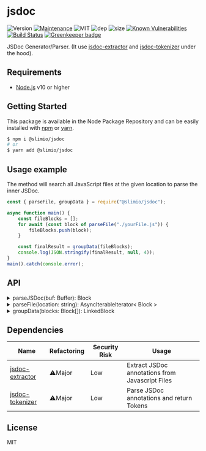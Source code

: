 # jsdoc
![Version](https://img.shields.io/badge/dynamic/json.svg?url=https://raw.githubusercontent.com/SlimIO/jsdoc/master/package.json?token=Aeue0P3eryCYRikk9tHZScyXOpqtMvFIks5ca-XwwA%3D%3D&query=$.version&label=Version)
[![Maintenance](https://img.shields.io/badge/Maintained%3F-yes-green.svg)](https://github.com/SlimIO/jsdoc/commit-activity)
![MIT](https://img.shields.io/github/license/mashape/apistatus.svg)
![dep](https://img.shields.io/david/SlimIO/jsdoc)
![size](https://img.shields.io/github/languages/code-size/SlimIO/jsdoc)
[![Known Vulnerabilities](https://snyk.io//test/github/SlimIO/jsdoc/badge.svg?targetFile=package.json)](https://snyk.io//test/github/SlimIO/jsdoc?targetFile=package.json)
[![Build Status](https://travis-ci.com/SlimIO/jsdoc.svg?branch=master)](https://travis-ci.com/SlimIO/jsdoc) [![Greenkeeper badge](https://badges.greenkeeper.io/SlimIO/jsdoc.svg)](https://greenkeeper.io/)

JSDoc Generator/Parser. (It use [jsdoc-extractor](https://github.com/fraxken/jsdoc-extractor) and [jsdoc-tokenizer](https://github.com/fraxken/jsdoc-tokenizer) under the hood).

## Requirements
- [Node.js](https://nodejs.org/en/) v10 or higher

## Getting Started

This package is available in the Node Package Repository and can be easily installed with [npm](https://docs.npmjs.com/getting-started/what-is-npm) or [yarn](https://yarnpkg.com).

```bash
$ npm i @slimio/jsdoc
# or
$ yarn add @slimio/jsdoc
```

## Usage example
The method will search all JavaScript files at the given location to parse the inner JSDoc.
```js
const { parseFile, groupData } = require("@slimio/jsdoc");

async function main() {
    const fileBlocks = [];
    for await (const block of parseFile("./yourFile.js")) {
        fileBlocks.push(block);
    }

    const finalResult = groupData(fileBlocks);
    console.log(JSON.stringify(finalResult, null, 4));
}
main().catch(console.error);
```

## API

<details><summary>parseJSDoc(buf: Buffer): Block</summary>
<br />

Parse a JSDoc block (in Buffer format). Return an Object described by the following interface:
```ts
interface Descriptor {
    value: any;
    name?: string;
    desc?: string;
    default?: any;
    required?: boolean;
}

interface Block {
    [key: string]: Descriptor | Descriptor[];
}
```

Take the following example:
```js
const block = parseJSDoc(Buffer.from(`/**
@const name
@type {String}
**/`));
console.log(block.const.value); // name
console.log(block.type.value); // String
```
</details>

<details><summary>parseFile(location: string): AsyncIterableIterator< Block ></summary>
<br />

This method will read a given file, extract and parse all JSDoc blocks. The method return a Asynchronous iterator to be able to stop the parsing at any time.
```js
const jsdoc = [];
const iterator = parseFile("./yourFile.js");
for await (const block of iterator) {
    jsdoc.push(block);
}
```
</details>

<details><summary>groupData(blocks: Block[]): LinkedBlock</summary>
<br />

Link (group) blocks by **namespace**, **modules** or **class** (Else the block will be handled as an orphan). The method return an Object described by the following interface:

```ts
interface LinkedBlock {
    orphans: Block[];
    members: {
        [name: string]: Block[];
    }
}
```

</details>

## Dependencies

|Name|Refactoring|Security Risk|Usage|
|---|---|---|---|
|[jsdoc-extractor](https://github.com/fraxken/jsdoc-extractor#readme)|⚠️Major|Low|Extract JSDoc annotations from Javascript Files|
|[jsdoc-tokenizer](https://github.com/fraxken/jsdoc_tokenizer#readme)|⚠️Major|Low|Parse JSDoc annotations and return Tokens|

## License
MIT
